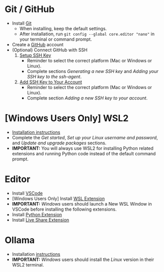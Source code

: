 # Git / GitHub
* Install [Git](https://git-scm.com/downloads)
  * When installing, keep the default settings.
  * After installation, run `git config --global core.editor "nano"` in your terminal or command prompt.
* Create a [GitHub](https://github.com/) account
* (Optional) Connect GitHub with SSH
  1. [Setup SSH Key](https://docs.github.com/en/authentication/connecting-to-github-with-ssh/generating-a-new-ssh-key-and-adding-it-to-the-ssh-agent)
     * Reminder to select the correct platform (Mac or Windows or Linux).
     * Complete sections *Generating a new SSH key* and *Adding your SSH key to the ssh-agent*.
  2. [Add SSH Key to Your Account](https://docs.github.com/en/authentication/connecting-to-github-with-ssh/adding-a-new-ssh-key-to-your-github-account?tool=webui)
     * Reminder to select the correct platform (Mac or Windows or Linux).
     * Complete section *Adding a new SSH key to your account*.

# [Windows Users Only] WSL2
* [Installation instructions](https://learn.microsoft.com/en-us/windows/wsl/install)
* Complete the *Get started*, *Set up your Linux username and password*, and *Update and upgrade packages* sections.
* **IMPORTANT:** You will always use WSL2 for installing Python related extensions and running Python code instead of the default command prompt.

# Editor
* Install [VSCode](https://code.visualstudio.com/download)
* [Windows Users Only] Install [WSL Extension](https://marketplace.visualstudio.com/items?itemName=ms-vscode-remote.remote-wsl)
* **IMPORTANT:** *Windows* users should launch a New WSL Window in VSCode before installing the following extensions.
* Install [Python Extension](https://marketplace.visualstudio.com/items?itemName=ms-python.python)
* Install [Live Share Extension](https://marketplace.visualstudio.com/items?itemName=MS-vsliveshare.vsliveshare)

# Ollama
* Installation [instructions](https://ollama.com/download/)
* **IMPORTANT:** *Windows* users should install the *Linux* version in their WSL2 terminal.
